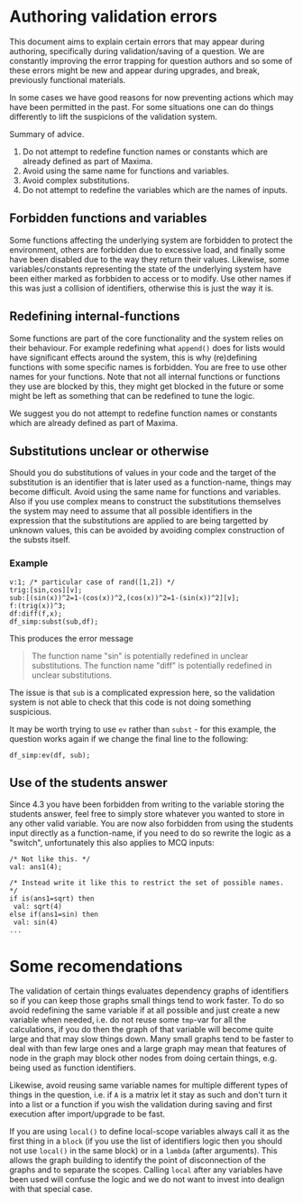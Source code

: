 # Authoring validation errors

This document aims to explain certain errors that may appear during authoring, specifically during
validation/saving of a question.  We are constantly improving the error trapping for question 
authors and so some of these errors might be new and appear during upgrades, and break, previously functional materials.

In some cases we have good reasons for now preventing actions which may have been permitted in the past.
For some situations one can do things differently to lift the suspicions of the validation system.

Summary of advice.

1. Do not attempt to redefine function names or constants which are already defined as part of Maxima.
2. Avoid using the same name for functions and variables.
3. Avoid complex substitutions.
4. Do not attempt to redefine the variables which are the names of inputs.

## Forbidden functions and variables

Some functions affecting the underlying system are forbidden to protect
the environment, others are forbidden due to excessive load, and finally some
have been disabled due to the way they return their values. Likewise, some 
variables/constants representing the state of the underlying system have
been either marked as forbbiden to access or to modify. Use other names
if this was just a collision of identifiers, otherwise this is just the way 
it is.

## Redefining internal-functions

Some functions are part of the core functionality and the system relies
on their behaviour. For example redefining what `append()` does for lists
would have significant effects around the system, this is why (re)defining
functions with some specific names is forbidden. You are free to use other
names for your functions. Note that not all internal functions or functions
they use are blocked by this, they might get blocked in the future or some
might be left as something that can be redefined to tune the logic.

We suggest you do not attempt to redefine function names or constants which are already defined as part of Maxima.

## Substitutions unclear or otherwise

Should you do substitutions of values in your code and the target of
the substitution is an identifier that is later used as a function-name,
things may become difficult. Avoid using the same name for functions and variables. 
Also if you use complex means to construct the substitutions themselves the system may need to assume that all
possible identifiers in the expression that the substitutions are applied
to are being targetted by unknown values, this can be avoided by avoiding
complex construction of the substs itself.

### Example

```
v:1; /* particular case of rand([1,2]) */
trig:[sin,cos][v];
sub:[(sin(x))^2=1-(cos(x))^2,(cos(x))^2=1-(sin(x))^2][v];
f:(trig(x))^3;
df:diff(f,x);
df_simp:subst(sub,df);
```
This produces the error message
> The function name "sin" is potentially redefined in unclear substitutions. The function name "diff" is potentially redefined in unclear substitutions.

The issue is that `sub` is a complicated expression here, so the validation system is not able to check that this code is not doing something suspicious.

It may be worth trying to use `ev` rather than `subst` - for this example, the question works again if we change the final line to the following:

```
df_simp:ev(df, sub);
```

## Use of the students answer

Since 4.3 you have been forbidden from writing to the variable storing 
the students answer, feel free to simply store whatever you wanted to 
store in any other valid variable. You are now also forbidden from using
the students input directly as a function-name, if you need to do so 
rewrite the logic as a "switch", unfortunately this also applies to MCQ
inputs:

```
/* Not like this. */
val: ans1(4);

/* Instead write it like this to restrict the set of possible names. */
if is(ans1=sqrt) then
 val: sqrt(4)
else if(ans1=sin) then
 val: sin(4)
...

```


# Some recomendations

The validation of certain things evaluates dependency graphs of 
identifiers so if you can keep those graphs small things tend to work
faster. To do so avoid redefining the same variable if at all possible
and just create a new variable when needed, i.e. do not reuse some 
`tmp`-var for all the calculations, if you do then the graph of that
variable will become quite large and that may slow things down. Many 
small graphs tend to be faster to deal with than few large ones and 
a large graph may mean that features of node in the graph may block
other nodes from doing certain things, e.g. being used as function
identifiers.

Likewise, avoid reusing same variable names for multiple different
types of things in the question, i.e. if `A` is a matrix let it stay
as such and don't turn it into a list or a function if you wish 
the validation during saving and first execution after import/upgrade
to be fast.

If you are using `local()` to define local-scope variables always call
it as the first thing in a `block` (if you use the list of identifiers
logic then you should not use `local()` in the same block) or in a `lambda` 
(after arguments). This allows the graph building to identify the point of 
disconnection of the graphs and to separate the scopes. Calling `local` 
after any variables have been used will confuse the logic and we do not
want to invest into dealign with that special case.
